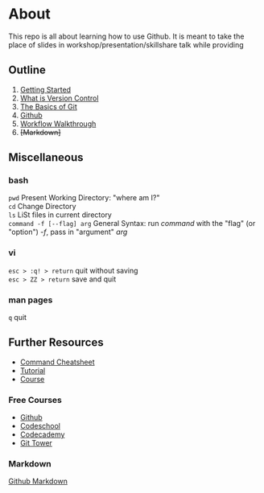 # About
This repo is all about learning how to use Github.  It is meant to take the place of slides in workshop/presentation/skillshare talk while providing

## Outline

1. [Getting Started](getting-started.md)
1. [What is Version Control](vcs.md)
1. [The Basics of Git](git.md)
1. [Github](github.md)
1. [Workflow Walkthrough](walkthrough.md)
1. ~~[Markdown]~~

## Miscellaneous
### bash
`pwd` Present Working Directory: "where am I?"  
`cd` Change Directory  
`ls` LiSt files in current directory  
`command -f [--flag] arg` General Syntax: run *command* with the "flag" (or "option") -*f*, pass in "argument" *arg*


### vi
`esc > :q! > return` quit without saving  
`esc > ZZ > return` save and quit  

### man pages
`q` quit  

## Further Resources
- [Command Cheatsheet](https://services.github.com/kit/downloads/github-git-cheat-sheet.pdf)
- [Tutorial](https://www.atlassian.com/git/tutorials/what-is-version-control)
- [Course](https://services.github.com/kit/courses/github-for-everyone)

### Free Courses
- [Github](https://services.github.com/training/)
- [Codeschool](https://www.codeschool.com/courses/try-git)
- [Codecademy](https://www.codecademy.com/learn/learn-git)
- [Git Tower](https://www.git-tower.com/learn/)

### Markdown
[Github Markdown](https://guides.github.com/features/mastering-markdown/)

